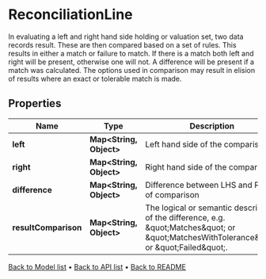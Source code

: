 

# ReconciliationLine

In evaluating a left and right hand side holding or valuation set, two data records result. These are then compared based on a set of  rules. This results in either a match or failure to match. If there is a match both left and right will be present, otherwise one will not.  A difference will be present if a match was calculated.  The options used in comparison may result in elision of results where an exact or tolerable match is made.

## Properties

| Name | Type | Description | Notes |
|------------ | ------------- | ------------- | -------------|
|**left** | **Map&lt;String, Object&gt;** | Left hand side of the comparison |  [optional] |
|**right** | **Map&lt;String, Object&gt;** | Right hand side of the comparison |  [optional] |
|**difference** | **Map&lt;String, Object&gt;** | Difference between LHS and RHS of comparison |  [optional] |
|**resultComparison** | **Map&lt;String, Object&gt;** | The logical or semantic description of the difference, e.g. \&quot;Matches\&quot; or \&quot;MatchesWithTolerance\&quot; or \&quot;Failed\&quot;. |  [optional] |



[Back to Model list](../README.md#documentation-for-models) &#8226; [Back to API list](../README.md#documentation-for-api-endpoints) &#8226; [Back to README](../README.md)


